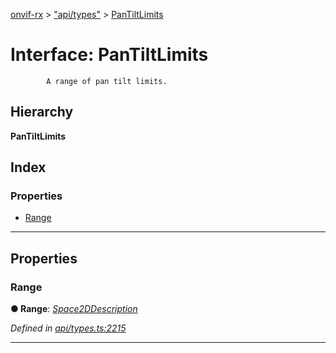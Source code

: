 [onvif-rx](../README.md) > ["api/types"](../modules/_api_types_.md) > [PanTiltLimits](../interfaces/_api_types_.pantiltlimits.md)

# Interface: PanTiltLimits

```
        A range of pan tilt limits.
```

## Hierarchy

**PanTiltLimits**

## Index

### Properties

* [Range](_api_types_.pantiltlimits.md#range)

---

## Properties

<a id="range"></a>

###  Range

**● Range**: *[Space2DDescription](_api_types_.space2ddescription.md)*

*Defined in [api/types.ts:2215](https://github.com/patrickmichalina/onvif-rx/blob/3ab1739/src/api/types.ts#L2215)*

___

